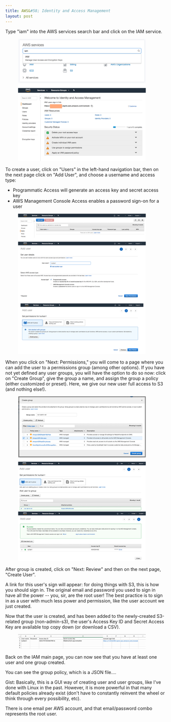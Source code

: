 ```yaml
---
title: AWS&#58; Identity and Access Management
layout: post
---
```


Type "iam" into the AWS services search bar and click on the IAM service.

<figure>
  <img src="/images/aws-iam-1.png" width="400">
</figure>

To create a user, click on "Users" in the left-hand navigation bar, then on the next page
click on "Add User", and choose a username and access type:
* Programmatic Access will generate an access key and secret access key
* AWS Management Console Access enables a password sign-on for a user

<figure>
  <img src="/images/aws-iam-2.png" width="400">
</figure>

When you click on "Next: Permissions," you will come to a page where you can add the user to
a permissions group (among other options).  If you have not yet defined any user groups, you will
have the option to do so now: click on "Create Group", give the group a name, and assign the 
group a policy (either customized or preset).  Here, we give our new user full access to S3 (and
nothing else!).

<figure>
  <img src="/images/aws-iam-3.png" width="400">
</figure>

After group is created, click on "Next: Review" and then on the next page, "Create User".

A link for this user's sign will appear: for doing things with S3, this is how you should sign in.  The original
email and password you used to sign in have all the power -- you, sir, are the root user!  The best practice is
to sign in as a user with much less power and permission, like the user account we just created.

Now that the user is  created, and has been added to the newly-created S3-related group (non-admin-s3), the user's
Access Key ID and Secret Access Key are available top copy down (or download a CSV).

<figure>
  <img src="/images/aws-iam-4.png" width="400">
</figure>


Back on the IAM main page, you can now see that you have at least one user and one group created.  

You can see the group policy, which is a JSON file....


Gist: Basically, this is
a GUI way of creating user and user groups, like I've done with Linux in the past.  However, it is more powerful
in that many default policies already exist (don't have to constantly reinvent the wheel or think through every
possibility, etc).

There is one email per AWS account, and that email/password combo represents the root user.

